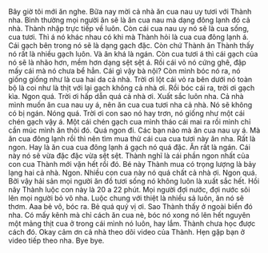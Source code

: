 Bây giờ tôi mới ăn nghe. Bữa nay mời cả nhà ăn cua nau uy tươi với Thành nha. Bình thường mọi người ăn sẽ là ăn cua nau mà dạng đông lạnh đó cả nhà. Thành nhập trực tiếp về luôn. Còn cái cua nau uy nó sẽ là cua sống, cua tươi. Thì á nó khác nhau có khi mà Thành hỏi là cua cua đông lạnh á. Cái gạch bên trong nó sẽ là dạng gạch đặc. Còn chứ Thành ăn Thành thấy nó rất là nhiều gạch luôn. Và ăn khá là ngán. Còn cua tươi á thì cái gạch của nó sẽ là nhão hơn, mềm hơn dạng sệt sệt á. Rồi cái vỏ nó cứng ghê, đập mấy cái mà nó chưa bể hẳn. Cái gì vậy bà nội? Còn mình bóc nó ra, nó giống giống như là cua hai da cả nhà. Trời ơi lột cái vỏ ra bên dưới nó toàn bộ là coi như là thịt với lại gạch không cả nhà ơi. Rồi bóc cái ra, trời ơi gạch kìa. Ngon quá. Trời ơi hấp dẫn quá cả nhà ơi. Xuất sắc luôn nha. Cả nhà mình muốn ăn cua nau uy á, nên ăn cua cua tươi nha cả nhà. Nó sẽ không có bị ngán. Nóng quá. Trời ơi con sao nó hay trơn, nó giống như một cái chén gạch vậy á. Một cái chén gạch cua mình tháo cái mai ra rồi mình chỉ cần múc mình ăn thôi đó. Quá ngon đi. Các bạn nào mà ăn cua nau uy á. Mà ăn cua đông lạnh rồi thì nên tìm mua thử cái cua cua tươi này ăn nha. Rất là ngon. Hay là ăn cua cua đông lạnh á gạch nó quá đặc. Ăn rất là ngán. Cái này nó sẽ vừa đặc đặc vừa sệt sệt. Thành nghĩ là cái phần ngon nhất của con cua Thành mới vặn hết rồi đó. Bé này Thành mua có trọng lượng là bảy lạng hai cả nhà. Ngon. Nhiều con cua này nó quá chất cả nhà ơi. Ngon quá. Bởi vậy hải sản mọi người ăn đồ tươi sống nó không luôn là xuất sắc hết. Hồi nãy Thành luộc con này là 20 a 22 phút. Mọi người đợi nước, đợi nước sôi lên mọi người bỏ vô nha. Luộc chung với thiệt là nhiều sả luôn, ăn nó sẽ thơm. Aaa bẻ vô, bóc ra. Bẻ quá quý vị ơi. Sao Thành thấy ở ngoài biển đó nha. Có mấy kênh mà chỉ cách ăn cua nè, bóc nó xong nó lên hết nguyên một mảng thịt cua ở trong cái mình nó luôn, hay lắm. Thành chưa học được cách đó. Okay cảm ơn cả nhà theo dõi video của Thành. Hẹn gặp bạn ở video tiếp theo nha. Bye bye.